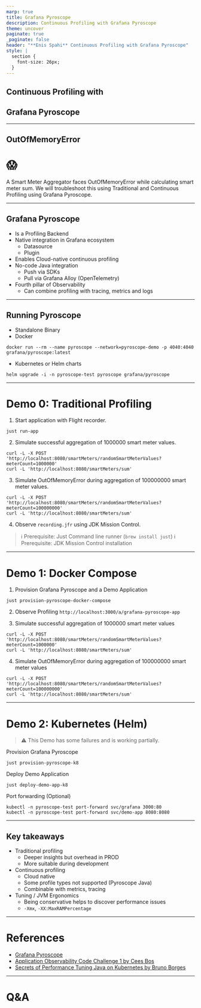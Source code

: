 ```yaml
---
marp: true
title: Grafana Pyroscope
description: Continuous Profiling with Grafana Pyroscope
theme: uncover
paginate: true
_paginate: false
header: "**Enis Spahi** Continuous Profiling with Grafana Pyroscope"
style: |
  section {
    font-size: 26px;
  }
---
```


## Continuous Profiling with 
## Grafana Pyroscope

---

## OutOfMemoryError
# 😱

A Smart Meter Aggregator faces OutOfMemoryError while calculating smart meter sum.
We will troubleshoot this using Traditional and Continuous Profiling using Grafana Pyroscope.

---

## Grafana Pyroscope

- Is a Profiling Backend
- Native integration in Grafana ecosystem
  - Datasource
  - Plugin
- Enables Cloud-native continuous profiling
- No-code Java integration
  - Push via SDKs
  - Pull via Grafana Alloy (OpenTelemetry)
- Fourth pillar of Observability
  - Can combine profiling with tracing, metrics and logs

---

## Running Pyroscope

- Standalone Binary
- Docker
```
docker run --rm --name pyroscope --network=pyroscope-demo -p 4040:4040 grafana/pyroscope:latest
```
- Kubernetes or Helm charts
```
helm upgrade -i -n pyroscope-test pyroscope grafana/pyroscope
```

---

# Demo 0: Traditional Profiling 

1. Start application with Flight recorder.
```
just run-app
```

2. Simulate successful aggregation of 1000000 smart meter values.
```
curl -L -X POST 'http://localhost:8080/smartMeters/randomSmartMeterValues?meterCount=1000000'
curl -L 'http://localhost:8080/smartMeters/sum'
```

3. Simulate OutOfMemoryError during aggregation of 100000000 smart meter values.
```
curl -L -X POST 'http://localhost:8080/smartMeters/randomSmartMeterValues?meterCount=100000000'
curl -L 'http://localhost:8080/smartMeters/sum'
```

4. Observe `recording.jfr` using JDK Mission Control.

> ℹ️ Prerequisite: Just Command line runner (`brew install just`)
> ℹ️ Prerequisite: JDK Mission Control installation

---

# Demo 1: Docker Compose

1. Provision Grafana Pyroscope and a Demo Application
```
just provision-pyroscope-docker-compose
```

2. Observe Profiling `http://localhost:3000/a/grafana-pyroscope-app`

3. Simulate successful aggregation of 1000000 smart meter values
```
curl -L -X POST 'http://localhost:8080/smartMeters/randomSmartMeterValues?meterCount=1000000'
curl -L 'http://localhost:8080/smartMeters/sum'
```

4. Simulate OutOfMemoryError during aggregation of 100000000 smart meter values
```
curl -L -X POST 'http://localhost:8080/smartMeters/randomSmartMeterValues?meterCount=100000000'
curl -L 'http://localhost:8080/smartMeters/sum'
```

---

# Demo 2: Kubernetes (Helm)

> ⚠️️ This Demo has some failures and is working partially.

Provision Grafana Pyroscope
```
just provision-pyroscope-k8
```

Deploy Demo Application
```
just deploy-demo-app-k8
```

Port forwarding (Optional)
```
kubectl -n pyroscope-test port-forward svc/grafana 3000:80
kubectl -n pyroscope-test port-forward svc/demo-app 8080:8080 
```

---

## Key takeaways

- Traditional profiling
  - Deeper insights but overhead in PROD
  - More suitable during development
- Continuous profiling
  - Cloud native
  - Some profile types not supported (Pyroscope Java)
  - Combinable with metrics, tracing 
- Tuning / JVM Ergonomics
  - Being conservative helps to discover performance issues
  - `-Xmx`, `-XX:MaxRAMPercentage`

---


# References

- [Grafana Pyroscope](https://grafana.com/docs/pyroscope/latest/)
- [Application Observability Code Challenge 1 by Cees Bos](https://openvalue.blog/posts/2025/01/17/aocc-challenge-01/)
- [Secrets of Performance Tuning Java on Kubernetes by Bruno Borges](https://youtu.be/wApqCjHWF8Q?si=xlPMICKCgGj9Tz0K)

---

# Q&A